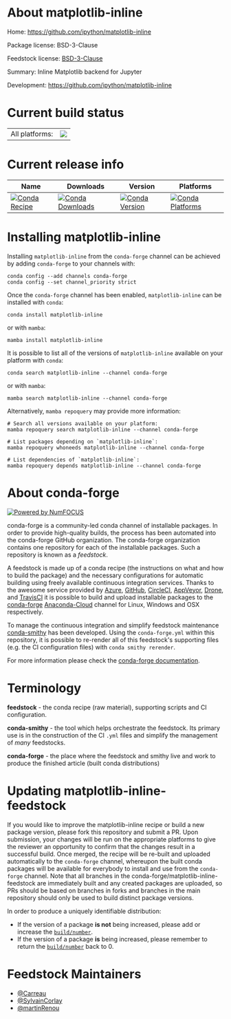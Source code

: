 About matplotlib-inline
=======================

Home: https://github.com/ipython/matplotlib-inline

Package license: BSD-3-Clause

Feedstock license: [BSD-3-Clause](https://github.com/conda-forge/matplotlib-inline-feedstock/blob/main/LICENSE.txt)

Summary: Inline Matplotlib backend for Jupyter

Development: https://github.com/ipython/matplotlib-inline

Current build status
====================


<table><tr><td>All platforms:</td>
    <td>
      <a href="https://dev.azure.com/conda-forge/feedstock-builds/_build/latest?definitionId=12440&branchName=main">
        <img src="https://dev.azure.com/conda-forge/feedstock-builds/_apis/build/status/matplotlib-inline-feedstock?branchName=main">
      </a>
    </td>
  </tr>
</table>

Current release info
====================

| Name | Downloads | Version | Platforms |
| --- | --- | --- | --- |
| [![Conda Recipe](https://img.shields.io/badge/recipe-matplotlib--inline-green.svg)](https://anaconda.org/conda-forge/matplotlib-inline) | [![Conda Downloads](https://img.shields.io/conda/dn/conda-forge/matplotlib-inline.svg)](https://anaconda.org/conda-forge/matplotlib-inline) | [![Conda Version](https://img.shields.io/conda/vn/conda-forge/matplotlib-inline.svg)](https://anaconda.org/conda-forge/matplotlib-inline) | [![Conda Platforms](https://img.shields.io/conda/pn/conda-forge/matplotlib-inline.svg)](https://anaconda.org/conda-forge/matplotlib-inline) |

Installing matplotlib-inline
============================

Installing `matplotlib-inline` from the `conda-forge` channel can be achieved by adding `conda-forge` to your channels with:

```
conda config --add channels conda-forge
conda config --set channel_priority strict
```

Once the `conda-forge` channel has been enabled, `matplotlib-inline` can be installed with `conda`:

```
conda install matplotlib-inline
```

or with `mamba`:

```
mamba install matplotlib-inline
```

It is possible to list all of the versions of `matplotlib-inline` available on your platform with `conda`:

```
conda search matplotlib-inline --channel conda-forge
```

or with `mamba`:

```
mamba search matplotlib-inline --channel conda-forge
```

Alternatively, `mamba repoquery` may provide more information:

```
# Search all versions available on your platform:
mamba repoquery search matplotlib-inline --channel conda-forge

# List packages depending on `matplotlib-inline`:
mamba repoquery whoneeds matplotlib-inline --channel conda-forge

# List dependencies of `matplotlib-inline`:
mamba repoquery depends matplotlib-inline --channel conda-forge
```


About conda-forge
=================

[![Powered by
NumFOCUS](https://img.shields.io/badge/powered%20by-NumFOCUS-orange.svg?style=flat&colorA=E1523D&colorB=007D8A)](https://numfocus.org)

conda-forge is a community-led conda channel of installable packages.
In order to provide high-quality builds, the process has been automated into the
conda-forge GitHub organization. The conda-forge organization contains one repository
for each of the installable packages. Such a repository is known as a *feedstock*.

A feedstock is made up of a conda recipe (the instructions on what and how to build
the package) and the necessary configurations for automatic building using freely
available continuous integration services. Thanks to the awesome service provided by
[Azure](https://azure.microsoft.com/en-us/services/devops/), [GitHub](https://github.com/),
[CircleCI](https://circleci.com/), [AppVeyor](https://www.appveyor.com/),
[Drone](https://cloud.drone.io/welcome), and [TravisCI](https://travis-ci.com/)
it is possible to build and upload installable packages to the
[conda-forge](https://anaconda.org/conda-forge) [Anaconda-Cloud](https://anaconda.org/)
channel for Linux, Windows and OSX respectively.

To manage the continuous integration and simplify feedstock maintenance
[conda-smithy](https://github.com/conda-forge/conda-smithy) has been developed.
Using the ``conda-forge.yml`` within this repository, it is possible to re-render all of
this feedstock's supporting files (e.g. the CI configuration files) with ``conda smithy rerender``.

For more information please check the [conda-forge documentation](https://conda-forge.org/docs/).

Terminology
===========

**feedstock** - the conda recipe (raw material), supporting scripts and CI configuration.

**conda-smithy** - the tool which helps orchestrate the feedstock.
                   Its primary use is in the construction of the CI ``.yml`` files
                   and simplify the management of *many* feedstocks.

**conda-forge** - the place where the feedstock and smithy live and work to
                  produce the finished article (built conda distributions)


Updating matplotlib-inline-feedstock
====================================

If you would like to improve the matplotlib-inline recipe or build a new
package version, please fork this repository and submit a PR. Upon submission,
your changes will be run on the appropriate platforms to give the reviewer an
opportunity to confirm that the changes result in a successful build. Once
merged, the recipe will be re-built and uploaded automatically to the
`conda-forge` channel, whereupon the built conda packages will be available for
everybody to install and use from the `conda-forge` channel.
Note that all branches in the conda-forge/matplotlib-inline-feedstock are
immediately built and any created packages are uploaded, so PRs should be based
on branches in forks and branches in the main repository should only be used to
build distinct package versions.

In order to produce a uniquely identifiable distribution:
 * If the version of a package **is not** being increased, please add or increase
   the [``build/number``](https://docs.conda.io/projects/conda-build/en/latest/resources/define-metadata.html#build-number-and-string).
 * If the version of a package **is** being increased, please remember to return
   the [``build/number``](https://docs.conda.io/projects/conda-build/en/latest/resources/define-metadata.html#build-number-and-string)
   back to 0.

Feedstock Maintainers
=====================

* [@Carreau](https://github.com/Carreau/)
* [@SylvainCorlay](https://github.com/SylvainCorlay/)
* [@martinRenou](https://github.com/martinRenou/)

